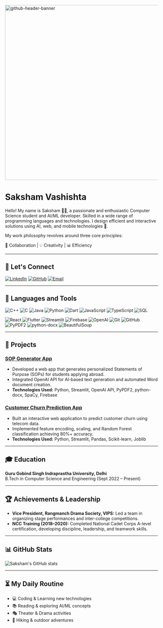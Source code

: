 <img width="2125" height="575" alt="github-header-banner" src="https://github.com/user-attachments/assets/14f73717-b4dd-4ed6-88fe-99dcc9858246" />


# Saksham Vashishta

Hello! My name is Saksham 👨‍💻, a passionate and enthusiastic Computer Science student and AI/ML developer. Skilled in a wide range of programming languages and technologies. I design efficient and interactive solutions using AI, web, and mobile technologies 🚀.

My work philosophy revolves around three core principles:

🤝 Collaboration | 💡 Creativity | 📊 Efficiency

---

## 🤝 Let's Connect


[![LinkedIn](https://img.shields.io/badge/LinkedIn-0A66C2?style=for-the-badge&logo=linkedin&logoColor=white)](https://www.linkedin.com/in/saksham-vashishta)  [![GitHub](https://img.shields.io/badge/GitHub-181717?style=for-the-badge&logo=github&logoColor=white)](https://github.com/Saksham0052)  [![Email](https://img.shields.io/badge/Email-D14836?style=for-the-badge&logo=gmail&logoColor=white)](mailto:sakshamvashishta@gmail.com)


---

## 🔨 Languages and Tools

![C++](https://img.shields.io/badge/C++-00599C?style=for-the-badge&logo=c%2B%2B&logoColor=white)
![C](https://img.shields.io/badge/C-555555?style=for-the-badge&logo=c&logoColor=white)
![Java](https://img.shields.io/badge/Java-007396?style=for-the-badge&logo=java&logoColor=white)
![Python](https://img.shields.io/badge/Python-3776AB?style=for-the-badge&logo=python&logoColor=white)
![Dart](https://img.shields.io/badge/Dart-0175C2?style=for-the-badge&logo=dart&logoColor=white)
![JavaScript](https://img.shields.io/badge/JavaScript-F7DF1E?style=for-the-badge&logo=javascript&logoColor=black)
![TypeScript](https://img.shields.io/badge/TypeScript-007ACC?style=for-the-badge&logo=typescript&logoColor=white)
![SQL](https://img.shields.io/badge/SQL-4479A1?style=for-the-badge&logo=sql&logoColor=white)

![React](https://img.shields.io/badge/React-20232A?style=for-the-badge&logo=react&logoColor=61DAFB)
![Flutter](https://img.shields.io/badge/Flutter-02569B?style=for-the-badge&logo=flutter&logoColor=white)
![Streamlit](https://img.shields.io/badge/Streamlit-FF4B4B?style=for-the-badge&logo=streamlit&logoColor=white)
![Firebase](https://img.shields.io/badge/Firebase-FFCA28?style=for-the-badge&logo=firebase&logoColor=black)
![OpenAI](https://img.shields.io/badge/OpenAI-412991?style=for-the-badge&logo=openai&logoColor=white)
![Git](https://img.shields.io/badge/Git-F05032?style=for-the-badge&logo=git&logoColor=white)
![GitHub](https://img.shields.io/badge/GitHub-181717?style=for-the-badge&logo=github&logoColor=white)
![PyPDF2](https://img.shields.io/badge/PyPDF2-007396?style=for-the-badge&logo=python&logoColor=white)
![python-docx](https://img.shields.io/badge/python--docx-3776AB?style=for-the-badge&logo=python&logoColor=white)
![BeautifulSoup](https://img.shields.io/badge/BeautifulSoup-FF9900?style=for-the-badge&logo=python&logoColor=white)

---

## 📂 Projects

### [SOP Generator App](https://github.com/Saksham0052/sop-generator)
- Developed a web app that generates personalized Statements of Purpose (SOPs) for students applying abroad.  
- Integrated OpenAI API for AI-based text generation and automated Word document creation.  
- **Technologies Used:** Python, Streamlit, OpenAI API, PyPDF2, python-docx, SpaCy, Firebase  

### [Customer Churn Prediction App](https://github.com/Saksham0052/churn-prediction)
- Built an interactive web application to predict customer churn using telecom data.  
- Implemented feature encoding, scaling, and Random Forest classification achieving 80%+ accuracy.  
- **Technologies Used:** Python, Streamlit, Pandas, Scikit-learn, Joblib  

---

## 🎓 Education
**Guru Gobind Singh Indraprastha University, Delhi**  
B.Tech in Computer Science and Engineering (Sept 2022 – Present)  

---

## 🏆 Achievements & Leadership
- **Vice President, Rangmanch Drama Society, VIPS:** Led a team in organizing stage performances and inter-college competitions.  
- **NCC Training (2018–2020):** Completed National Cadet Corps A-level certification, developing discipline, leadership, and teamwork skills.  

---

## 📊 GitHub Stats
![Saksham's GitHub stats](https://github-readme-stats.vercel.app/api?username=Saksham0052&show_icons=true&theme=radical)

---

## ⏳ My Daily Routine
- 💻 Coding & Learning new technologies  
- 📚 Reading & exploring AI/ML concepts  
- 🎭 Theater & Drama activities  
- 🥾 Hiking & outdoor adventures  
